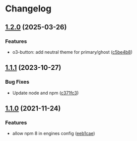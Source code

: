 # Changelog

## [1.2.0](https://github.com/Financial-Times/origami/compare/math-v1.1.1...math-v1.2.0) (2025-03-26)


### Features

* o3-button: add neutral theme for primary/ghost ([c5be4b8](https://github.com/Financial-Times/origami/commit/c5be4b8b0a9fd2c32c8de86a60760052ee1c1642))

## [1.1.1](https://github.com/Financial-Times/origami/compare/math-v1.1.0...math-v1.1.1) (2023-10-27)


### Bug Fixes

* Update node and npm ([c371fc3](https://github.com/Financial-Times/origami/commit/c371fc3f7f2d66266dbca95862ecef3ddeb1f339))

## [1.1.0](https://www.github.com/Financial-Times/origami/compare/math-v1.0.0...math-v1.1.0) (2021-11-24)


### Features

* allow npm 8 in engines config ([eeb1cae](https://www.github.com/Financial-Times/origami/commit/eeb1cae6e7f0379e647f2b41240b1f294997d528))
